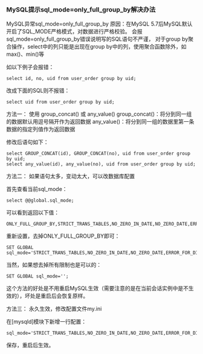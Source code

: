 
###  MySQL提示sql_mode=only_full_group_by解决办法

MySQL异常sql_mode=only_full_group_by
原因：在MySQL 5.7后MySQL默认开启了SQL_MODE严格模式，对数据进行严格校验。
会报sql_mode=only_full_group_by错误说明写的SQL语句不严谨，
对于group by聚合操作，select中的列只能是出现在group by中的列，使用聚合函数除外，如max()、min()等

如以下例子会报错：
```
select id, no, uid from user_order group by uid;
```
改成下面的SQL则不报错：
```
select uid from user_order group by uid;
```

方法一：
使用 group_concat() 或 any_value()
group_concat()：将分到同一组的数据默认用逗号隔开作为返回数据
any_value()：将分到同一组的数据里第一条数据的指定列值作为返回数据

修改后语句如下：
```
select GROUP_CONCAT(id), GROUP_CONCAT(no), uid from user_order group by uid;
select any_value(id), any_value(no), uid from user_order group by uid;
```

方法二：
如果语句太多，变动太大，可以改数据库配置

首先查看当前sql_mode：
```
select @@global.sql_mode;
```

可以看到返回以下值：
```
ONLY_FULL_GROUP_BY,STRICT_TRANS_TABLES,NO_ZERO_IN_DATE,NO_ZERO_DATE,ERROR_FOR_DIVISION_BY_ZERO,NO_AUTO_CREATE_USER,NO_ENGINE_SUBSTITUTION
```

重新设置，去掉ONLY_FULL_GROUP_BY即可：
```
SET GLOBAL sql_mode='STRICT_TRANS_TABLES,NO_ZERO_IN_DATE,NO_ZERO_DATE,ERROR_FOR_DIVISION_BY_ZERO,NO_AUTO_CREATE_USER,NO_ENGINE_SUBSTITUTION';
```
当然，如果想去掉所有限制也是可以的：
```
SET GLOBAL sql_mode='';
```

这个方法的好处是不用重启MySQL生效（需要注意的是在当前会话实例中是不生效的），坏处是重启后会恢复原样。

方法三：
永久生效，修改配置文件my.ini

在[mysqld]模块下新增一行配置：
```
sql_mode='STRICT_TRANS_TABLES,NO_ZERO_IN_DATE,NO_ZERO_DATE,ERROR_FOR_DIVISION_BY_ZERO,NO_AUTO_CREATE_USER,NO_ENGINE_SUBSTITUTION'
```

保存，重启后生效。

